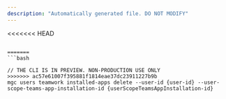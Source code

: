 ```yaml
---
description: "Automatically generated file. DO NOT MODIFY"
---
```


<<<<<<< HEAD
```cli

=======
```bash

// THE CLI IS IN PREVIEW. NON-PRODUCTION USE ONLY
>>>>>>> ac57e61007f395881f1814eae37dc23911227b9b
mgc users teamwork installed-apps delete --user-id {user-id} --user-scope-teams-app-installation-id {userScopeTeamsAppInstallation-id}

```